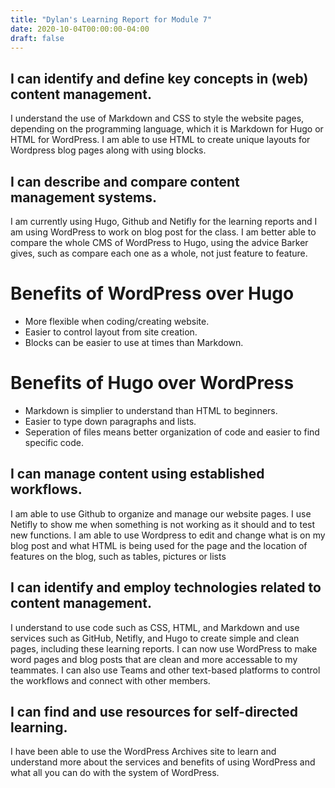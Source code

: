 ```yaml
---
title: "Dylan's Learning Report for Module 7"
date: 2020-10-04T00:00:00-04:00
draft: false
---
```


I can identify and define key concepts in (web) content management.
-------------------------------------------------------------------
I understand the use of Markdown and CSS to style the website pages, depending on the programming language, which it is Markdown for Hugo or HTML for WordPress.
I am able to use HTML to create unique layouts for Wordpress blog pages along with using blocks.

I can describe and compare content management systems.
-------------------------------------------------------------------
I am currently using Hugo, Github and Netifly for the learning reports and I am using WordPress to work on blog post for the class. 
I am better able to compare the whole CMS of WordPress to Hugo, using the advice Barker gives, such as compare each one as a whole, not just feature to feature.

Benefits of WordPress over Hugo
=====================================
+ More flexible when coding/creating website.
+ Easier to control layout from site creation.
+ Blocks can be easier to use at times than Markdown.

Benefits of Hugo over WordPress
=====================================
+ Markdown is simplier to understand than HTML to beginners.
+ Easier to type down paragraphs and lists.
+ Seperation of files means better organization of code and easier to find specific code.

I can manage content using established workflows.
-------------------------------------------------------------------
I am able to use Github to organize and manage our website pages. I use Netifly to show me when something is not working as it should and to test new functions. 
I am able to use Wordpress to edit and change what is on my blog post and what HTML is being used for the page and the location of features on the blog, such as tables, pictures or lists

I can identify and employ technologies related to content management.
---------------------------------------------------------------------
I understand to use code such as CSS, HTML, and Markdown and use services such as GitHub, Netifly, and Hugo to create simple and clean pages, including these learning reports. 
I can now use WordPress to make word pages and blog posts that are clean and more accessable to my teammates.
I can also use Teams and other text-based platforms to control the workflows and connect with other members.

I can find and use resources for self-directed learning.
-------------------------------------------------------------------
I have been able to use the WordPress Archives site to learn and understand more about the services and benefits of using WordPress and what all you can do with the system of WordPress.

